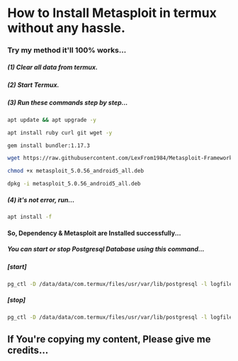 # How to Install Metasploit in termux without any hassle.
### Try my method it'll 100% works...
##### (1) Clear all data from termux.
##### (2) Start Termux.
##### (3) Run these commands step by step...
```bash
apt update && apt upgrade -y
```
```bash
apt install ruby curl git wget -y
```
```bash
gem install bundler:1.17.3
```
```bash
wget https://raw.githubusercontent.com/LexFrom1984/Metasploit-Framework/main/metasploit_5.0.56_android5_all.deb
```
```bash
chmod +x metasploit_5.0.56_android5_all.deb
```
```bash
dpkg -i metasploit_5.0.56_android5_all.deb
```
##### (4) it's not error, run...
```bash
apt install -f
```
#### So, Dependency & Metasploit are Installed successfully...

##### You can start or stop Postgresql Database using this command...
##### [start]
```bash
pg_ctl -D /data/data/com.termux/files/usr/var/lib/postgresql -l logfile start
```
##### [stop]
```bash
pg_ctl -D /data/data/com.termux/files/usr/var/lib/postgresql -l logfile stop
```
## If You're copying my content, Please give me credits...
